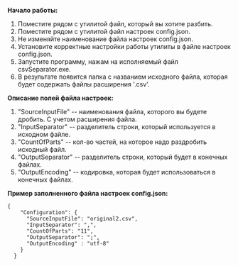 **Начало работы:**
1. Поместите рядом с утилитой файл, который вы хотите разбить.
2. Поместите рядом с утилитой файл настроек config.json.
3. Не изменяйте наименование файла настроек config.json.
4. Установите корректные настройки работы утилиты в файле настроек config.json.
5. Запустите программу, нажам на исполняемый файл csvSeparator.exe.
6. В результате появится папка с названием исходного файла, которая будет содержать файлы расширения '.csv'.
   
**Описание полей файла настроек:**
1. "SourceInputFile" -- наименования файла, которого вы будете дробить. С учетом расширения файла.
2. "InputSeparator" -- разделитель строки, который используется в исходном файле.
3. "CountOfParts" -- кол-во частей, на которое надо раздробить исходный файл.
4. "OutputSeparator" -- разделитель строки, который будет в конечных файлах.
5. "OutputEncoding" -- кодировка, которая будет использоваться в конечных файлах.

**Пример заполненного файла настроек config.json:**
```
{
    "Configuration": {
      "SourceInputFile": "original2.csv",
      "InputSeparator": ",",
      "CountOfParts": "11",
      "OutputSeparator": ";",
      "OutputEncoding" : "utf-8"
    }
  }
```

